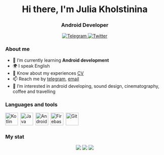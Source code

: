 <!---
JuliaFalstaff/JuliaFalstaff is a ✨ special ✨ repository because its `README.md` (this file) appears on your GitHub profile.
You can click the Preview link to take a look at your changes.
--->

<div id="header" align="center">
	<h1>Hi there, I'm Julia Kholstinina</h1>
	<h3>Android Developer</h3>
</div>

<div id="socials" align="center">
	<a href="telegram-url">
		<img src="https://img.shields.io/badge/Telegram-blue?style=for-the-badge&logo=telegram&logoColor=white" alt="Telegram"/>
	</a>
  	<a href="facebook-url">
		<img src="https://img.shields.io/badge/Facebook-blue?style=for-the-badge&logo=facebook&logoColor=white" alt="Twitter"/>
	</a>
</div>

### About me
- 🌱 I’m currently learning **Android development**
- 🌍 I speak English
- 📄 Know about my experiences [CV](https://hh.ru/resume/215213a2ff0b2933dc0039ed1f6437544a6852)
- 📫 Reach me by [telegram](https://t.me/falstafff), [email](mailto:j.kholstinina@yandex.ru)
- 👀 I’m interested in android developing, sound design, cinematography, coffee and travelling 

### Languages and tools
<img src="https://cdn.jsdelivr.net/gh/devicons/devicon/icons/kotlin/kotlin-original.svg" title="Kotlin" width="40" height="40"/>&nbsp;
<img src="https://cdn.jsdelivr.net/gh/devicons/devicon/icons/java/java-original.svg" title="Java" width="40" height="40"/>&nbsp;
<img src="https://cdn.jsdelivr.net/gh/devicons/devicon/icons/androidstudio/androidstudio-original.svg" title="Android sdk" width="40" height="40"/>&nbsp;
<img src="https://cdn.jsdelivr.net/gh/devicons/devicon/icons/firebase/firebase-plain.svg" title="Firebase" width="40" height="40"/>&nbsp;
<img src="https://cdn.jsdelivr.net/gh/devicons/devicon/icons/git/git-original.svg" title="Git" width="40" height="40"/>&nbsp;

### My stat
<div id="stat" align="center">
	<img src="https://github-profile-summary-cards.vercel.app/api/cards/profile-details?username=JuliaFalstaff&theme=nord_bright"/>
	<img src="https://github-profile-summary-cards.vercel.app/api/cards/most-commit-language?username=JuliaFalstaff&theme=nord_bright"/>
	<img src="https://github-profile-summary-cards.vercel.app/api/cards/stats?username=JuliaFalstaff&theme=nord_bright"/>
</div>
